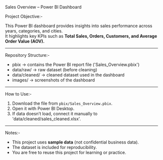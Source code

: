 Sales Overview – Power BI Dashboard

Project Objective:-

This Power BI dashboard provides insights into sales performance across years, categories, and cities.  
It highlights key KPIs such as **Total Sales, Orders, Customers, and Average Order Value (AOV).**

----------------------------------------------------------------------------------------------------

Repository Structure:-

- pbix → contains the Power BI report file ('Sales_Overview.pbix')  
- data/raw/ → raw dataset (before cleaning)  
- data/cleaned/ → cleaned dataset used in the dashboard  
- images/ → screenshots of the dashboard  

----------------------------------------------------------------------------------------------------

How to Use:-

1. Download the file from `pbix/Sales_Overview.pbix`.  
2. Open it with Power BI Desktop.  
3. If data doesn’t load, connect it manually to 'data/cleaned/sales_cleaned.xlsx'.  

----------------------------------------------------------------------------------------------------

Notes:-

- This project uses **sample data** (not confidential business data).  
- The dataset is included for reproducibility.  
- You are free to reuse this project for learning or practice.  

